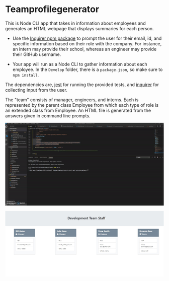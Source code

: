 # Teamprofilegenerator

 This is Node CLI  app that takes in information about employees and generates an HTML webpage that displays summaries for each person.
 
 * Use the [Inquirer npm package](https://github.com/SBoudrias/Inquirer.js/) to prompt the user for their email, id, and specific information based on their role with the company. For instance, an intern may provide their school, whereas an engineer may provide their GitHub username.

* Your app will run as a Node CLI to gather information about each employee.
In the `Develop` folder, there is a `package.json`, so make sure to `npm install`.

The dependencies are, [jest](https://jestjs.io/) for running the provided tests, and [inquirer](https://www.npmjs.com/package/inquirer) for collecting input from the user.

The "team" consists of manager, engineers, and interns. Each is represented by the parent class Employee from which each type of role is an extended class from Employee.
An HTML file is generated from the answers given in command line prompts.

![Team Profile Generator](devteamgen.gif)



![Team Profile Generator](screenshot.jpg)